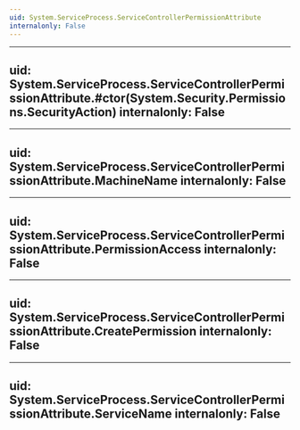 ```yaml
---
uid: System.ServiceProcess.ServiceControllerPermissionAttribute
internalonly: False
---
```


---
uid: System.ServiceProcess.ServiceControllerPermissionAttribute.#ctor(System.Security.Permissions.SecurityAction)
internalonly: False
---

---
uid: System.ServiceProcess.ServiceControllerPermissionAttribute.MachineName
internalonly: False
---

---
uid: System.ServiceProcess.ServiceControllerPermissionAttribute.PermissionAccess
internalonly: False
---

---
uid: System.ServiceProcess.ServiceControllerPermissionAttribute.CreatePermission
internalonly: False
---

---
uid: System.ServiceProcess.ServiceControllerPermissionAttribute.ServiceName
internalonly: False
---
